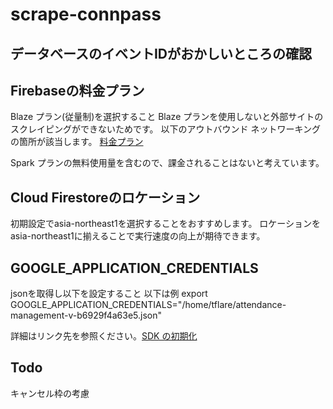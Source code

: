 # scrape-connpass

## データベースのイベントIDがおかしいところの確認

## Firebaseの料金プラン

Blaze プラン(従量制)を選択すること
Blaze プランを使用しないと外部サイトのスクレイピングができないためです。
以下のアウトバウンド ネットワーキングの箇所が該当します。
[料金プラン](https://firebase.google.com/pricing?hl=ja)

Spark プランの無料使用量を含むので、課金されることはないと考えています。

## Cloud Firestoreのロケーション
初期設定でasia-northeast1を選択することをおすすめします。
ロケーションをasia-northeast1に揃えることで実行速度の向上が期待できます。

## GOOGLE_APPLICATION_CREDENTIALS
jsonを取得し以下を設定すること
以下は例
export GOOGLE_APPLICATION_CREDENTIALS="/home/tflare/attendance-management-v-b6929f4a63e5.json"

詳細はリンク先を参照ください。[SDK の初期化](https://firebase.google.com/docs/admin/setup?hl=ja#initialize_the_sdk)

## Todo
キャンセル枠の考慮
